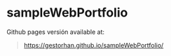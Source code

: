 # sampleWebPortfolio
Github pages versión available at:
> https://gestorhan.github.io/sampleWebPortfolio/
